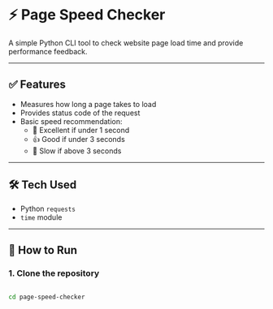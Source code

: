 # ⚡ Page Speed Checker

A simple Python CLI tool to check website page load time and provide performance feedback.

---

## ✅ Features

- Measures how long a page takes to load
- Provides status code of the request
- Basic speed recommendation:
  - 🚀 Excellent if under 1 second
  - 👍 Good if under 3 seconds
  - 🐢 Slow if above 3 seconds

---

## 🛠 Tech Used

- Python `requests`
- `time` module

---

## 🚀 How to Run

### 1. Clone the repository

```bash

cd page-speed-checker
